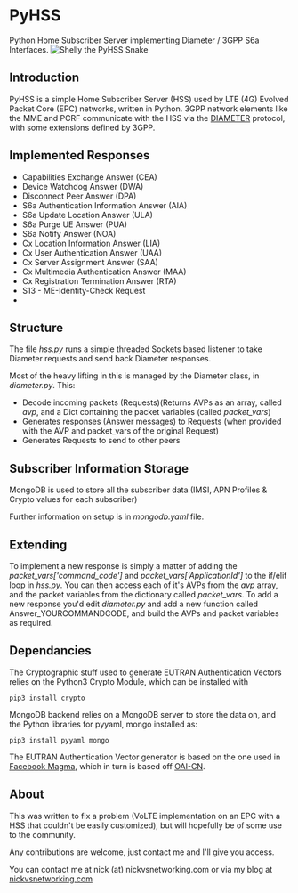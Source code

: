 # PyHSS

Python Home Subscriber Server implementing Diameter / 3GPP S6a Interfaces.
![Shelly the PyHSS Snake](https://gitlab.com/nickvsnetworking/pyhss/raw/master/lib/shelly.png)

## Introduction
PyHSS is a simple Home Subscriber Server (HSS) used by LTE (4G) Evolved Packet Core (EPC) networks, written in Python.
3GPP network elements like the MME and PCRF communicate with the HSS via the [DIAMETER](https://tools.ietf.org/html/rfc6733) protocol, with some extensions defined by 3GPP.

## Implemented Responses 
 * Capabilities Exchange Answer (CEA)
 * Device Watchdog Answer (DWA)
 * Disconnect Peer Answer (DPA)
 * S6a Authentication Information Answer (AIA)
 * S6a Update Location Answer (ULA)
 * S6a Purge UE Answer (PUA)
 * S6a Notify Answer (NOA)
 * Cx Location Information Answer (LIA)
 * Cx User Authentication Answer (UAA)
 * Cx Server Assignment Answer (SAA)
 * Cx Multimedia Authentication Answer (MAA)
 * Cx Registration Termination Answer (RTA)
 * S13 - ME-Identity-Check Request
 * 

 
## Structure
The file *hss.py* runs a simple threaded Sockets based listener to take Diameter requests and send back Diameter responses.

Most of the heavy lifting in this is managed by the Diameter class, in *diameter.py*. This:
 * Decode incoming packets (Requests)(Returns AVPs as an array, called *avp*, and a Dict containing the packet variables (called *packet_vars*)
 * Generates responses (Answer messages) to Requests (when provided with the AVP and packet_vars of the original Request)
 * Generates Requests to send to other peers
 

 
## Subscriber Information Storage
MongoDB is used to store all the subscriber data (IMSI, APN Profiles & Crypto values for each subscriber)

Further information on setup is in *mongodb.yaml* file.

 
## Extending
To implement a new response is simply a matter of adding the *packet_vars['command_code']* and *packet_vars['ApplicationId']* to the if/elif loop in *hss.py*.
You can then access each of it's AVPs from the *avp* array, and the packet variables from the dictionary called *packet_vars*.
To add a new response you'd edit *diameter.py* and add a new function called Answer_YOURCOMMANDCODE, and build the AVPs and packet variables as required.

## Dependancies 
The Cryptographic stuff used to generate EUTRAN Authentication Vectors relies on the Python3 Crypto Module, which can be installed with 
```
pip3 install crypto
```

MongoDB backend relies on a MongoDB server to store the data on, and the Python libraries for pyyaml, mongo installed as:
```
pip3 install pyyaml mongo
```

The EUTRAN Authentication Vector generator is based on the one used in [Facebook Magma](https://github.com/facebookincubator/magma), which in turn is based off [OAI-CN](https://github.com/OPENAIRINTERFACE/openair-cn).

## About
This was written to fix a problem (VoLTE implementation on an EPC with a HSS that couldn't be easily customized), but will hopefully be of some use to the community.

Any contributions are welcome, just contact me and I'll give you access.

You can contact me at nick (at) nickvsnetworking.com or via my blog at [nickvsnetworking.com](https://nickvsnetworking.com)
